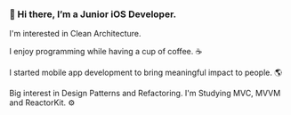 ### 👋 Hi there, I’m a Junior iOS Developer. 
   
I'm interested in Clean Architecture.

I enjoy programming while having a cup of coffee. ☕️

I started mobile app development to bring meaningful impact to people. 🌎

Big interest in Design Patterns and Refactoring. I'm Studying MVC, MVVM and ReactorKit. ⚙️
